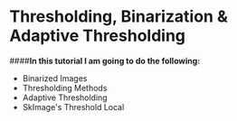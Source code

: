# **Thresholding, Binarization & Adaptive Thresholding**

####**In this tutorial I am going to do the following:**
* Binarized Images
* Thresholding Methods
* Adaptive Thresholding
* SkImage's Threshold Local
